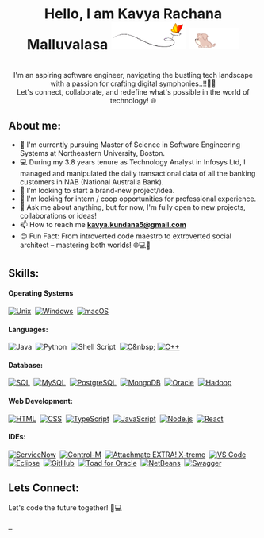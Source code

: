 <div align="center">

# Hello, I am Kavya Rachana Malluvalasa <img src="images/butterfly.gif" width="30%"> <img src="images/dog.gif" width="20%">

</div>

<p align="center"> 
    <br>
     I'm an aspiring software engineer, navigating the bustling tech landscape with a passion for crafting digital symphonies..!!🚀🌟
     <br>
     Let's connect, collaborate, and redefine what's possible in the world of technology! 🌐
    <br>
</p>

## About me:

- 🔭 I'm currently pursuing Master of Science in Software Engineering Systems at Northeastern University, Boston.
- 💻 During my 3.8 years tenure as Technology Analyst in Infosys Ltd, I managed and manipulated the daily transactional data of all the banking customers in NAB (National Australia Bank).
- 👯 I'm looking to start a brand-new project/idea.
- 🤔 I'm looking for intern / coop opportunities for professional experience.
- 💬 Ask me about anything, but for now, I'm fully open to new projects, collaborations or ideas!
- 📫 How to reach me **kavya.kundana5@gmail.com**
- 😊 Fun Fact: From introverted code maestro to extroverted social architect – mastering both worlds! 🌐💻🎉


## Skills:

#### Operating Systems

[![Unix](https://img.shields.io/badge/Unix-000000?style=for-the-badge&logo=unix&logoColor=white)](https://www.unix.org/)&nbsp;
[![Windows](https://img.shields.io/badge/Windows-0078D6?style=for-the-badge&logo=windows&logoColor=white)](https://www.microsoft.com/en-us/windows)&nbsp;
[![macOS](https://img.shields.io/badge/macOS-000000?style=for-the-badge&logo=apple&logoColor=white)](https://www.apple.com/macos/)&nbsp;


#### Languages:

![Java](https://img.shields.io/badge/Java-ED8B00?style=for-the-badge&logo=java&logoColor=white)&nbsp;
![Python](https://img.shields.io/badge/Python-3776AB?style=for-the-badge&logo=python&logoColor=white)&nbsp;
![Shell Script](https://img.shields.io/badge/Shell_Script-121011?style=for-the-badge&logo=gnu-bash&logoColor=white)&nbsp;
[![C](https://img.shields.io/badge/C-00599C?style=for-the-badge&logo=c&logoColor=white)](https://en.wikipedia.org/wiki/C_(programming_language))&nbsp;
[![C++](https://img.shields.io/badge/C++-00599C?style=for-the-badge&logo=c%2B%2B&logoColor=white)](https://en.wikipedia.org/wiki/C%2B%2B)&nbsp;

#### Database:

[![SQL](https://img.shields.io/badge/SQL-4479A1?style=for-the-badge&logo=sql&logoColor=white)](https://en.wikipedia.org/wiki/SQL)&nbsp;
[![MySQL](https://img.shields.io/badge/MySQL-4479A1?style=for-the-badge&logo=mysql&logoColor=white)](https://www.mysql.com/)&nbsp;
[![PostgreSQL](https://img.shields.io/badge/PostgreSQL-336791?style=for-the-badge&logo=postgresql&logoColor=white)](https://www.postgresql.org/)&nbsp;
[![MongoDB](https://img.shields.io/badge/MongoDB-47A248?style=for-the-badge&logo=mongodb&logoColor=white)](https://www.mongodb.com/)&nbsp;
[![Oracle](https://img.shields.io/badge/Oracle-F80000?style=for-the-badge&logo=oracle&logoColor=white)](https://www.oracle.com/)&nbsp;
[![Hadoop](https://img.shields.io/badge/Hadoop-DC382D?style=for-the-badge&logo=apache-hadoop&logoColor=white)](https://hadoop.apache.org/)&nbsp;


#### Web Development:

[![HTML](https://img.shields.io/badge/HTML-E34F26?style=for-the-badge&logo=html5&logoColor=white)](https://developer.mozilla.org/en-US/docs/Web/HTML)&nbsp;
[![CSS](https://img.shields.io/badge/CSS-1572B6?style=for-the-badge&logo=css3&logoColor=white)](https://developer.mozilla.org/en-US/docs/Web/CSS)&nbsp;
[![TypeScript](https://img.shields.io/badge/TypeScript-3178C6?style=for-the-badge&logo=typescript&logoColor=white)](https://www.typescriptlang.org/)&nbsp;
[![JavaScript](https://img.shields.io/badge/JavaScript-F7DF1E?style=for-the-badge&logo=javascript&logoColor=black)](https://developer.mozilla.org/en-US/docs/Web/JavaScript)&nbsp;
[![Node.js](https://img.shields.io/badge/Node.js-43853D?style=for-the-badge&logo=node.js&logoColor=white)](https://nodejs.org/)&nbsp;
[![React](https://img.shields.io/badge/React-61DAFB?style=for-the-badge&logo=react&logoColor=white)](https://reactjs.org/)&nbsp;


#### IDEs:

[![ServiceNow](https://img.shields.io/badge/ServiceNow-00D2C1?style=for-the-badge&logo=servicenow&logoColor=white)](https://www.servicenow.com/)&nbsp;
[![Control-M](https://img.shields.io/badge/Control--M-007396?style=for-the-badge&logo=bmc-software&logoColor=white)](https://www.bmc.com/it-solutions/control-m.html)&nbsp;
[![Attachmate EXTRA! X-treme](https://img.shields.io/badge/Attachmate_EXTRA!_X--treme-000000?style=for-the-badge&logo=attachmate&logoColor=white)](https://www.attachmate.com/products/extra-x-treme/)&nbsp;
[![VS Code](https://img.shields.io/badge/VS_Code-007ACC?style=for-the-badge&logo=visual-studio-code&logoColor=white)](https://code.visualstudio.com/)&nbsp;
[![Eclipse](https://img.shields.io/badge/Eclipse-2C2255?style=for-the-badge&logo=eclipse-ide&logoColor=white)](https://www.eclipse.org/)&nbsp;
[![GitHub](https://img.shields.io/badge/GitHub-181717?style=for-the-badge&logo=github&logoColor=white)](https://github.com/)&nbsp;
[![Toad for Oracle](https://img.shields.io/badge/Toad_for_Oracle-F80000?style=for-the-badge&logo=oracle&logoColor=white)](https://www.quest.com/toad/)&nbsp;
[![NetBeans](https://img.shields.io/badge/NetBeans-1B6AC6?style=for-the-badge&logo=apache-netbeans-ide&logoColor=white)](https://netbeans.apache.org/)&nbsp;
[![Swagger](https://img.shields.io/badge/Swagger-85EA2D?style=for-the-badge&logo=swagger&logoColor=black)](https://swagger.io/)&nbsp;

## Lets Connect:

<p> 
    Let's code the future together! 🚀💻
</p>


<p>
 <a href="https://kavyarachana.github.io/portfolio/" target="blank">
  <img src="https://img.shields.io/badge/Website-DC143C?style=for-the-badge&logo=medium&logoColor=white" alt="" />
 </a>
 <a href="https://www.linkedin.com/in/kavya-rachana-m/" target="_blank">
  <img src="https://img.shields.io/badge/LinkedIn-0077B5?style=for-the-badge&logo=linkedin&logoColor=white" alt=""/>
 </a>
 <a href="mailto:kavya.kundana5@gmail.com" target="_blank">
  <img src="https://img.shields.io/badge/Email-D14836?style=for-the-badge&logo=gmail&logoColor=white" alt=""  />
  </a> 
</p>
<br />




